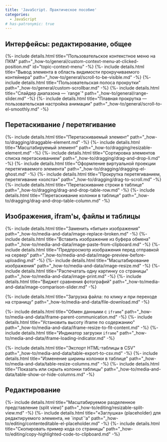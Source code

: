 ```yaml
---
title: 'JavaScript. Практическое пособие'
categories:
  - JavaScript
# has-patronymic: true
---
```


<section>
  <h2>Интерфейсы: редактирование, общее</h2>
  {%- include details.html title="Пользовательское контекстное меню на ПКМ" path="_how-to/general/custom-context-menu-at-clicked-position.md" id="topic-context-menu" -%}
  {%- include details.html title="Вывод элемента в область видимости прокручиваемого контейнера" path="_how-to/general/scroll-to-be-visible.md" -%}
  {%- include details.html title="Пользовательская полоса прокрутки" path="_how-to/general/custom-scrollbar.md" -%}
  {%- include details.html title="Слайдер диапазона — `range`" path="_how-to/general/range-slider.md" -%}
  {%- include details.html title="Плавная прокрутка — пользовательская настройка анимации" path="_how-to/general/scroll-to-el-smoothly.md" -%}
</section>

<section>
  <h2>Перетаскивание / перетягивание</h2>
  {%- include details.html title="Перетаскиваемый элемент" path="_how-to/dragging/draggable-element.md" -%}
  {%- include details.html title="Масштабируемый элемент" path="_how-to/dragging/resizable-element.md" -%}
  {%- include details.html title="Сортировка элементов списка перетаскиванием" path="_how-to/dragging/drag-and-drop-li.md" -%}
  {%- include details.html title="Оформление виртуальной проекции перетягиваемого элемента" path="_how-to/dragging/dragging-el-ghost.md" -%}
  {%- include details.html title="Прокрутка перетягиванием, перетягивание «холста»" path="_how-to/dragging/drag-to-scroll.md" -%}
  {%- include details.html title="Перетаскивание строки в таблице" path="_how-to/dragging/drag-and-drop-table-row.md" -%}
  {%- include details.html title="Перетаскивание колонки в таблице" path="_how-to/dragging/drag-and-drop-table-column.md" -%}
</section>

<section>
  <h2>Изображения, ifram'ы, файлы и таблицы</h2>

  {%- include details.html title="Заменить «битые» изображения" path="_how-to/media-and-data/image-replace-broken.md" -%}
  {%- include details.html title="Вставить изображение из буфера обмена" path="_how-to/media-and-data/image-paste-from-clipboard.md" -%}
  {%- include details.html title="Предпросмотр изображения перед отправкой на сервер" path="_how-to/media-and-data/image-preview-before-uploading.md" -%}
  {%- include details.html title="Масштабирование изображения" path="_how-to/media-and-data/image-resize.md" -%}
  {%- include details.html title="Распечатать одну картинку со страницы" path="_how-to/media-and-data/image-print.md" -%}
  {%- include details.html title="Виджет сравнения фотографий" path="_how-to/media-and-data/image-comparison-slider.md" -%}

  {%- include details.html title="Загрузка файла: по клику и при переходе на страницу" path="_how-to/media-and-data/file-download.md" -%}

  {%- include details.html title="Обмен данными с `iframe`" path="_how-to/media-and-data/iframe-parent-communication.md" -%}
  {%- include details.html title="Установить высоту iframe по содержанию" path="_how-to/media-and-data/iframe-resize-to-fit-content.md" -%}
  {%- include details.html title="Индикатор загрузки `iframe`" path="_how-to/media-and-data/iframe-loading-indicator.md" -%}

  {%- include details.html title="Экспорт HTML-таблицы в CSV" path="_how-to/media-and-data/table-export-to-csv.md" -%}
  {%- include details.html title="Изменение ширины колонки в таблице" path="_how-to/media-and-data/table-resize-columns.md" -%}
  {%- include details.html title="Показать или скрыть колонки таблицы" path="_how-to/media-and-data/table-show-or-hide-columns.md" -%}
</section>

<section>
  <h2>Редактирование</h2>
  {%- include details.html title="Масштабируемое разделенное представление (split view)" path="_how-to/editing/resizable-split-view.md" -%}
  {%- include details.html title="«Заглушка» (placeholder) для редактируемого элемента, не `input`'а" path="_how-to/editing/contenteditable-el-placeholder.md" -%}
  {%- include details.html title="Скопировать пример кода со страницы" path="_how-to/editing/copy-highlighted-code-to-clipboard.md" -%}

</section>

